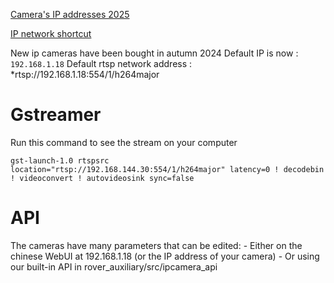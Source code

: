 [Camera's IP addresses 2025](https://github.com/robotique-udes/rover_documentation/blob/main/doc/prog/projects/communication/Network%20Configuration.md)

[IP network shortcut](https://github.com/robotique-udes/rover_documentation/blob/main/doc/architecture/lan-network.svg)

New ip cameras have been bought in autumn 2024
Default IP is now : `192.168.1.18`
Default rtsp network address : \*rtsp://192.168.1.18:554/1/h264major

# Gstreamer

Run this command to see the stream on your computer

```
gst-launch-1.0 rtspsrc location="rtsp://192.168.144.30:554/1/h264major" latency=0 ! decodebin ! videoconvert ! autovideosink sync=false
```

# API

The cameras have many parameters that can be edited: - Either on the chinese WebUI at 192.168.1.18 (or the IP address of your camera) - Or using our built-in API in rover_auxiliary/src/ipcamera_api
